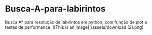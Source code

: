 # Busca-A-para-labirintos
Busca A* para resolução de labirintos em python, com função de plot e testes de performance.
![This is an image](/assets/download (2).png)
